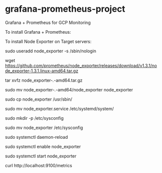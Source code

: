 # grafana-prometheus-project
Grafana + Prometheus for GCP Monitoring

To install Grafana + Prometheus:



To install Node Exporter on Target servers:

sudo useradd node_exporter -s /sbin/nologin

wget https://github.com/prometheus/node_exporter/releases/download/v1.3.1/node_exporter-1.3.1.linux-amd64.tar.gz

tar xvfz node_exporter-*.*-amd64.tar.gz

sudo mv node_exporter-*.*-amd64/node_exporter node_exporter

sudo cp node_exporter /usr/sbin/

sudo mv node_exporter.service /etc/systemd/system/

sudo mkdir -p /etc/sysconfig

sudo mv node_exporter /etc/sysconfig

sudo systemctl daemon-reload

sudo systemctl enable node_exporter

sudo systemctl start node_exporter

curl http://localhost:9100/metrics
